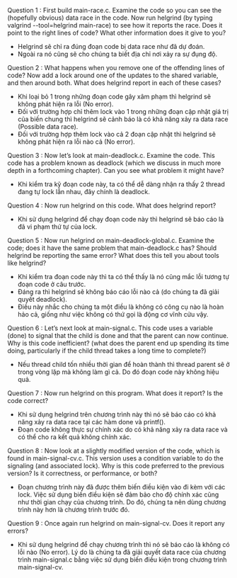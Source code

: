 Question 1 : First build main-race.c. Examine the code so you can see the (hopefully obvious) data race in the code. 
Now run helgrind (by typing valgrind --tool=helgrind main-race) to see how it reports the race. 
Does it point to the right lines of code? What other information does it give to you?

- Helgrind sẽ chỉ ra đúng đoạn code bị data race như đã dự đoán. 
- Ngoài ra nó cũng sẽ cho chúng ta biết địa chỉ nơi xảy ra sự đụng độ. 

Question 2 : What happens when you remove one of the offending lines of code? 
Now add a lock around one of the updates to the shared variable, and then around both. What does helgrind report in each of these cases?

- Khi loại bỏ 1 trong những đoạn code gây xâm phạm thì helgrind sẽ không phát hiện ra lỗi (No error).
- Đối với trường hợp chỉ thêm lock vào 1 trong những đoạn cập nhật giá trị của biến chung thì helgrind sẽ cảnh báo là có khả năng xảy ra data race (Possible data race).
- Đối với trường hợp thêm lock vào cả 2 đoạn cập nhật thì helgrind sẽ không phát hiện ra lỗi nào cả (No error).

Question 3 : Now let’s look at main-deadlock.c. Examine the code. This code has a problem known as deadlock (which we discuss in much more depth in a forthcoming chapter). 
Can you see what problem it might have?

- Khi kiểm tra kỹ đoạn code này, ta có thể dễ dàng nhận ra thấy 2 thread đang tự lock lẫn nhau, đây chính là deadlock.

Question 4 : Now run helgrind on this code. What does helgrind report?

- Khi sử dụng helgrind để chạy đoạn code này thì helgrind sẽ báo cáo là đã vi phạm thứ tự của lock. 

Question 5 : Now run helgrind on main-deadlock-global.c. Examine the code; does it have the same problem that main-deadlock.c has? 
Should helgrind be reporting the same error? What does this tell you about tools like helgrind?

- Khi kiểm tra đoạn code này thì ta có thể thấy là nó cũng mắc lỗi tương tự đoạn code ở câu trước. 
- Đáng ra thì helgrind sẽ không báo cáo lỗi nào cả (do chúng ta đã giải quyết deadlock). 
- Điều này nhắc cho chúng ta một điều là không có công cụ nào là hoàn hảo cả, giống như việc không có thứ gọi là động cơ vĩnh cửu vậy.

Question 6 : Let’s next look at main-signal.c. This code uses a variable (done) to signal that the child is done and that the parent can now continue. 
Why is this code inefficient? (what does the parent end up spending its time doing, particularly if the child thread takes a long time to complete?)

- Nếu thread child tốn nhiều thời gian để hoàn thành thì thread parent sẽ ở trong vòng lặp mà không làm gì cả. Do đó đoạn code này không hiệu quả. 

Question 7 : Now run helgrind on this program. What does it report? Is the code correct?

- Khi sử dụng helgrind trên chương trình này thì nó sẽ báo cáo có khả năng xảy ra data race tại các hàm done và printf(). 
- Đoạn code không thực sự chính xác do có khả năng xảy ra data race và có thể cho ra kết quả không chính xác.  

Question 8 : Now look at a slightly modified version of the code, which is found in main-signal-cv.c. 
This version uses a condition variable to do the signaling (and associated lock). 
Why is this code preferred to the previous version? Is it correctness, or performance, or both?

- Đoạn chương trình này đã được thêm biến điều kiện vào đi kèm với các lock. Việc sử dụng biến điều kiện sẽ đảm bảo cho độ chính xác cũng như thời gian chạy của chương trình. 
Do đó, chúng ta nên dùng chương trình này hơn là chương trình trước đó. 

Question 9 : Once again run helgrind on main-signal-cv. Does it report any errors?

- Khi sử dụng helgrind để chạy chương trình thì nó sẽ báo cáo là không có lỗi nào (No error). Lý do là chúng ta đã giải quyết data race của chương trình main-signal.c bằng 
việc sử dụng biến điều kiện trong chương trình main-signal-cv.  
